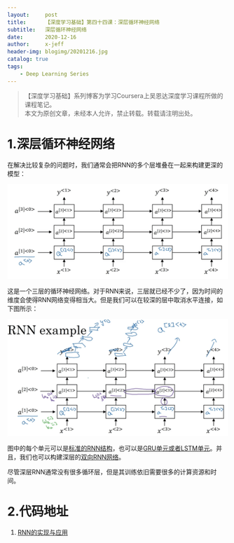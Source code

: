 ```yaml
---
layout:     post
title:      【深度学习基础】第四十四课：深层循环神经网络
subtitle:   深层循环神经网络
date:       2020-12-16
author:     x-jeff
header-img: blogimg/20201216.jpg
catalog: true
tags:
    - Deep Learning Series
---
```

>【深度学习基础】系列博客为学习Coursera上吴恩达深度学习课程所做的课程笔记。  
>本文为原创文章，未经本人允许，禁止转载。转载请注明出处。

# 1.深层循环神经网络

在解决比较复杂的问题时，我们通常会把RNN的多个层堆叠在一起来构建更深的模型：

![](https://github.com/x-jeff/BlogImage/raw/master/DeepLearningSeries/Lesson44/44x1.png)

这是一个三层的循环神经网络。对于RNN来说，三层就已经不少了，因为时间的维度会使得RNN网络变得相当大。但是我们可以在较深的层中取消水平连接，如下图所示：

![](https://github.com/x-jeff/BlogImage/raw/master/DeepLearningSeries/Lesson44/44x2.png)

图中的每个单元可以是[标准的RNN结构](http://shichaoxin.com/2020/11/22/深度学习基础-第四十课-循环神经网络/)，也可以是[GRU单元或者LSTM单元](http://shichaoxin.com/2020/12/09/深度学习基础-第四十二课-GRU和LSTM/)。并且，我们也可以构建深层的[双向RNN网络](http://shichaoxin.com/2020/12/12/深度学习基础-第四十三课-BRNN/)。

尽管深层RNN通常没有很多循环层，但是其训练依旧需要很多的计算资源和时间。

# 2.代码地址

1. [RNN的实现与应用](https://github.com/x-jeff/DeepLearning_Code_Demo/tree/master/Demo11)